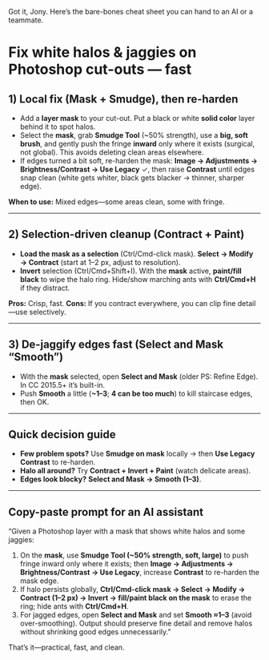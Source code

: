 Got it, Jony. Here’s the bare-bones cheat sheet you can hand to an AI or a teammate.

# Fix white halos & jaggies on Photoshop cut-outs — fast

## 1) Local fix (Mask + Smudge), then re-harden

* Add a **layer mask** to your cut-out. Put a black or white **solid color** layer behind it to spot halos.
* Select the **mask**, grab **Smudge Tool** (~50% strength), use a **big, soft brush**, and gently push the fringe **inward** only where it exists (surgical, not global). This avoids deleting clean areas elsewhere. 
* If edges turned a bit soft, re-harden the mask: **Image → Adjustments → Brightness/Contrast → Use Legacy** ✓, then raise **Contrast** until edges snap clean (white gets whiter, black gets blacker → thinner, sharper edge).   

**When to use:** Mixed edges—some areas clean, some with fringe.

---

## 2) Selection-driven cleanup (Contract + Paint)

* **Load the mask as a selection** (Ctrl/Cmd-click mask). **Select → Modify → Contract** (start at 1–2 px, adjust to resolution). 
* **Invert** selection (Ctrl/Cmd+Shift+I). With the **mask** active, **paint/fill black** to wipe the halo ring. Hide/show marching ants with **Ctrl/Cmd+H** if they distract.  

**Pros:** Crisp, fast.
**Cons:** If you contract everywhere, you can clip fine detail—use selectively. 

---

## 3) De-jaggify edges fast (Select and Mask “Smooth”)

* With the **mask** selected, open **Select and Mask** (older PS: Refine Edge). In CC 2015.5+ it’s built-in. 
* Push **Smooth** a little (**~1–3**; **4 can be too much**) to kill staircase edges, then OK.  

---

## Quick decision guide

* **Few problem spots?** Use **Smudge on mask** locally → then **Use Legacy Contrast** to re-harden. 
* **Halo all around?** Try **Contract + Invert + Paint** (watch delicate areas). 
* **Edges look blocky?** **Select and Mask → Smooth (1–3)**. 

---

## Copy-paste prompt for an AI assistant

“Given a Photoshop layer with a mask that shows white halos and some jaggies:

1. On the **mask**, use **Smudge Tool (~50% strength, soft, large)** to push fringe inward only where it exists; then **Image → Adjustments → Brightness/Contrast → Use Legacy**, increase **Contrast** to re-harden the mask edge.
2. If halo persists globally, **Ctrl/Cmd-click mask → Select → Modify → Contract (1–2 px) → Invert → fill/paint black on the mask** to erase the ring; hide ants with **Ctrl/Cmd+H**.
3. For jagged edges, open **Select and Mask** and set **Smooth ≈1–3** (avoid over-smoothing). Output should preserve fine detail and remove halos without shrinking good edges unnecessarily.”

That’s it—practical, fast, and clean.
